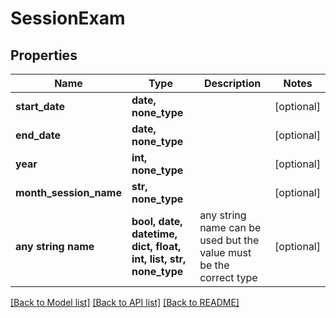 # SessionExam


## Properties
Name | Type | Description | Notes
------------ | ------------- | ------------- | -------------
**start_date** | **date, none_type** |  | [optional] 
**end_date** | **date, none_type** |  | [optional] 
**year** | **int, none_type** |  | [optional] 
**month_session_name** | **str, none_type** |  | [optional] 
**any string name** | **bool, date, datetime, dict, float, int, list, str, none_type** | any string name can be used but the value must be the correct type | [optional]

[[Back to Model list]](../README.md#documentation-for-models) [[Back to API list]](../README.md#documentation-for-api-endpoints) [[Back to README]](../README.md)


